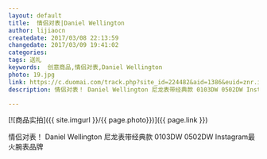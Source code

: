 ```yaml
---
layout: default
title:  情侣对表|Daniel Wellington
author: lijiaocn
createdate: 2017/03/08 22:13:59
changedate: 2017/03/09 19:41:02
categories:
tags: 送礼
keywords:  创意商品,情侣对表,Daniel Wellington
photo: 19.jpg
link: https://c.duomai.com/track.php?site_id=224482&aid=1386&euid=znr.io&t=https%3A%2F%2Fm.haimi.com%2Fwebapp%2Fdetails%2F4080384&DMHigh=1
description: 情侣对表！ Daniel Wellington 尼龙表带经典款 0103DW 0502DW Instagram最火腕表品牌

---
```


[![商品实拍]({{ site.imgurl }}/{{ page.photo}})]({{ page.link }})

情侣对表！ Daniel Wellington 尼龙表带经典款 0103DW 0502DW Instagram最火腕表品牌
